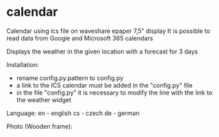 # calendar
Calendar using ics file on waveshare epaper 7,5" display
It is possible to read data from Google and Microsoft 365 calendars

Displays the weather in the given location with a forecast for 3 days


Installation:
 - rename config.py.pattern to config.py
 - a link to the ICS calendar must be added in the "config.py" file
 - in the file "config.py" it is necessary to modify the line with the link to the weather widget

Language:
    en - english
    cs - czech
    de - german

Photo (Wooden frame):
